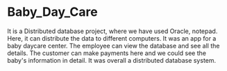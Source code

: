 # Baby_Day_Care
It is a Distributed database project, where we have used Oracle, notepad. Here, it can distribute the data to different computers. It was an app for a baby daycare center. The employee can view the database and see all the details. The customer can make payments here and we could see the baby's information in detail. It was overall a distributed database system.
